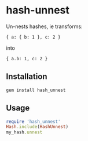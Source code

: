 # hash-unnest 

Un-nests hashes, ie transforms:

    { a: { b: 1 }, c: 2 }

into

    { a.b: 1, c: 2 }

## Installation

    gem install hash_unnest

## Usage

```ruby
require 'hash_unnest'
Hash.include(HashUnnest)
my_hash.unnest
```
